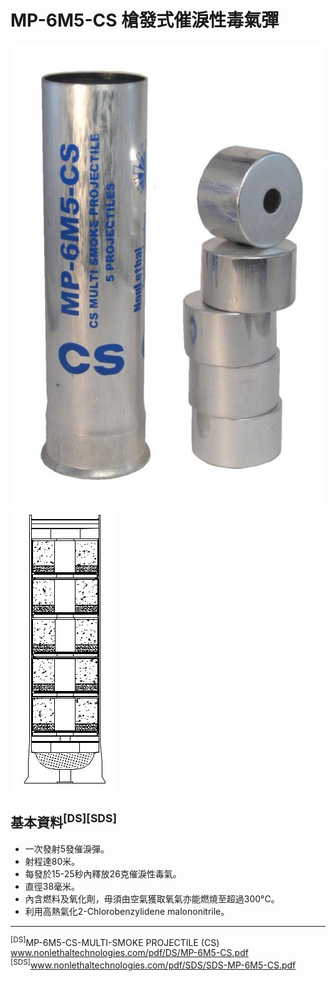 # MP-6M5-CS 槍發式催淚性毒氣彈

![cs_gas_projectile](cs_gas_projectile.jpg)
![MP-6M5-CS_cross_section](MP-6M5-CS_cross_section.jpg)

## 基本資料<sup>[DS][SDS]</sup>

* 一次發射5發催淚彈。
* 射程達80米。
* 每發於15-25秒內釋放26克催淚性毒氣。
* 直徑38毫米。
* 內含燃料及氧化劑，毋須由空氣獲取氧氣亦能燃燒至超過300°C。
* 利用高熱氣化2-Chlorobenzylidene malononitrile。

------

<sup>[DS]</sup>MP-6M5-CS-MULTI-SMOKE PROJECTILE (CS) www.nonlethaltechnologies.com/pdf/DS/MP-6M5-CS.pdf
<sup>[SDS]</sup>www.nonlethaltechnologies.com/pdf/SDS/SDS-MP-6M5-CS.pdf
